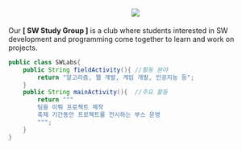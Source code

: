 <h1 align="center">
    <img src = "https://capsule-render.vercel.app/api?type=waving&height=300&text=[청원고등학교%20SW%20연구반]&desc=Cheongwon%20Software%20Labs&fontAlign=50&fontAlignY=40&fontSize=50&color=0:08ff84,100:cee1cc&fontColor=000000"/>
</h1>

Our **[ SW Study Group ]** is a club where students interested in SW development and programming come together to learn and work on projects.
```java
public class SWLabs{
    public String fieldActivity(){ //활동 분야
        return "알고리즘, 웹 개발, 게임 개발, 인공지능 등";
    }
    public String mainActivity(){  //주요 활동
        return """
        팀을 이뤄 프로젝트 제작
        축제 기간동안 프로젝트를 전시하는 부스 운영
        """;
    }
}
```
